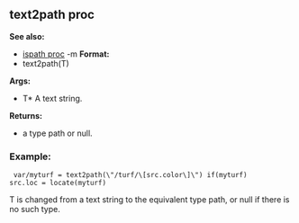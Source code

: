 ## text2path proc
**See also:**
*   [ispath proc](/ref/proc/ispath.md) -m<!-- -->
**Format:**
*   text2path(T)
<!-- -->
**Args:**
*   T* A text string.
<!-- -->
**Returns:**
*   a type path or null.
### Example:

```
 var/myturf = text2path(\"/turf/\[src.color\]\") if(myturf)
src.loc = locate(myturf) 
```
 

T is changed from a text
string to the equivalent type path, or null if there is no such type.